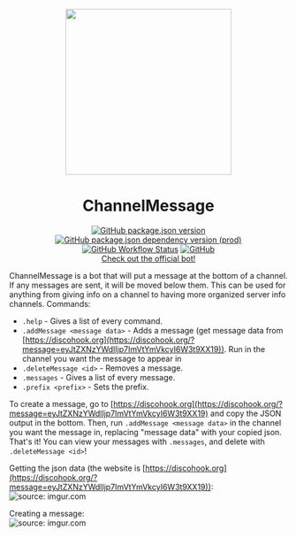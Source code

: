 <p align="center">
<a href="https://github.com/PintTheDragon/ChannelMessage"><img src="https://i.imgur.com/YE0mYLs.png" width="300px"/></a>
</p>
<h1 align="center">ChannelMessage</h1>
<p align="center">
<a href="https://github.com/PintTheDragon/ChannelMessage"><img alt="GitHub package.json version" src="https://img.shields.io/github/package-json/v/PintTheDragon/ChannelMessage"></a>
<a href="https://discord.js.org"><img alt="GitHub package.json dependency version (prod)" src="https://img.shields.io/github/package-json/dependency-version/PintTheDragon/ChannelMessage/discord.js"></a>
<a href="https://github.com/PintTheDragon/ChannelMessage"><img alt="GitHub Workflow Status" src="https://img.shields.io/github/workflow/status/PintTheDragon/ChannelMessage/CI"></a>
<a href="https://github.com/PintTheDragon/ChannelMessage"><img alt="GitHub" src="https://img.shields.io/github/license/PintTheDragon/ChannelMessage"></a>
<br />
<a href="https://top.gg/bot/740066787684515882">Check out the official bot!</a>
</p>

ChannelMessage is a bot that will put a message at the bottom of a channel. If any messages are sent, it will be moved below them. This can be used for anything from giving info on a channel to having more organized server info channels. Commands:

*   `.help` - Gives a list of every command.
*   `.addMessage <message data>` - Adds a message (get message data from [https://discohook.org](https://discohook.org/?message=eyJtZXNzYWdlIjp7ImVtYmVkcyI6W3t9XX19)). Run in the channel you want the message to appear in
*   `.deleteMessage <id>` - Removes a message.
*   `.messages` - Gives a list of every message.
*   `.prefix <prefix>` - Sets the prefix.

To create a message, go to [https://discohook.org](https://discohook.org/?message=eyJtZXNzYWdlIjp7ImVtYmVkcyI6W3t9XX19) and copy the JSON output in the bottom. Then, run `.addMessage <message data>` in the channel you want the message in, replacing "message data" with your copied json. That's it! You can view your messages with `.messages`, and delete with `.deleteMessage <id>`!
  
Getting the json data (the website is [https://discohook.org](https://discohook.org/?message=eyJtZXNzYWdlIjp7ImVtYmVkcyI6W3t9XX19)):  
![](https://i.imgur.com/N0Y5z1P.gif "source: imgur.com") 

Creating a message:  
![](https://i.imgur.com/VmFYUlc.gif "source: imgur.com")
